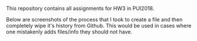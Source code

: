 This repository contains all assignments for HW3 in PUI2018. 

Below are  screenshots of the process that I took to create a file and then completely wipe it's history from Github. This would be used in cases where one mistakenly adds files/info they should not have. 
